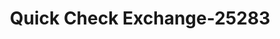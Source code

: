 ---
f_zip-code: 89801
f_state-code: NV
title: Quick Check Exchange-25283
f_phone: 775-777-2208
f_city-only: Elko
f_address: 2503 Mountain City Highway Elko
f_location-unique-id: '25283'
slug: quick-check-exchange-25283
updated-on: '2024-05-30T13:46:58.046Z'
created-on: '2024-05-30T13:36:59.803Z'
published-on: '2024-05-30T13:54:32.469Z'
f_city-state: cms/city/elko-nv.md
f_company: cms/company/quick-check-exchange.md
f_state: cms/state/nevada.md
layout: '[payday-loan].html'
tags: payday-loan
---